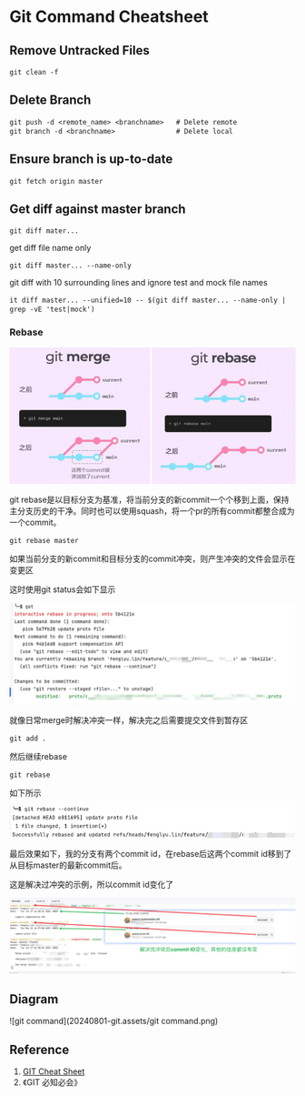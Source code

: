 # Git Command Cheatsheet

## Remove Untracked Files

```git
git clean -f
```

## Delete Branch

```
git push -d <remote_name> <branchname>   # Delete remote
git branch -d <branchname>               # Delete local
```

## Ensure branch is up-to-date

```
git fetch origin master
```

## Get diff against master branch

```
git diff mater...
```

get diff file name only

```
git diff master... --name-only
```

git diff with 10 surrounding lines and ignore test and mock file names

```
it diff master... --unified=10 -- $(git diff master... --name-only | grep -vE 'test|mock')
```

### Rebase

**![image-20250617190139423](20240801-git.assets/image-20250617190139423.png)**

git rebase是以目标分支为基准，将当前分支的新commit一个个移到上面，保持主分支历史的干净。同时也可以使用squash，将一个pr的所有commit都整合成为一个commit。

```
git rebase master
```

如果当前分支的新commit和目标分支的commit冲突，则产生冲突的文件会显示在变更区

这时使用git status会如下显示

![image-20250617185133462](20240801-git.assets/image-20250617185133462.png)

就像日常merge时解决冲突一样，解决完之后需要提交文件到暂存区

```
git add .
```

然后继续rebase

```
git rebase
```

如下所示

![image-20250617185022747](20240801-git.assets/image-20250617185022747.png)

最后效果如下，我的分支有两个commit id，在rebase后这两个commit id移到了从目标master的最新commit后。

这是解决过冲突的示例，所以commit id变化了

![image-20250617185858319](20240801-git.assets/image-20250617185858319.png)

## Diagram

![git command](20240801-git.assets/git command.png)

## Reference

1. [GIT Cheat Sheet](https://education.github.com/git-cheat-sheet-education.pdf)
2. 《GIT 必知必会》